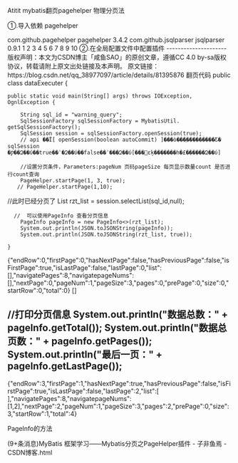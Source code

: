 Atitit mybatis翻页pagehelper 物理分页法


①.导入依赖  pagehelper

<dependency>
    <groupId>com.github.pagehelper</groupId>
    <artifactId>pagehelper</artifactId>
    <version>3.4.2</version>
</dependency>
<dependency>
    <groupId>com.github.jsqlparser</groupId>
    <artifactId>jsqlparser</artifactId>
    <version>0.9.1</version>
</dependency>
1
2
3
4
5
6
7
8
9
10
②.在全局配置文件中配置插件

<plugins>
    <!-- com.github.pagehelper为PageHelper类所在包名 -->
    <plugin interceptor="com.github.pagehelper.PageHelper">
        <!-- 方言 -->
        <property name="dialect" value="mysql"/>
        <!-- 该参数默认为false -->
        <!-- 设置为true时，使用RowBounds分页会进行count查询 -->
        <property name="rowBoundsWithCount" value="true"/>
    </plugin>
</plugins>
--------------------- 
版权声明：本文为CSDN博主「咸鱼SAO」的原创文章，遵循CC 4.0 by-sa版权协议，转载请附上原文出处链接及本声明。
原文链接：https://blog.csdn.net/qq_38977097/article/details/81395876
翻页代码
public class dataExecuter {

    public static void main(String[] args) throws IOException, OgnlException {

        String sql_id = "warning_query";
        SqlSessionFactory sqlSessionFactory = MybatisUtil. getSqlSessionFactory();
        SqlSession session = sqlSessionFactory.openSession(true);
        // api ��Ϊ[ openSession(boolean autoCommit) ]���ò���ֵ���������Ƹ� sqlSession �Ƿ��Զ��ύ��true��ʾ�Զ��ύ��false��ʾ���Զ��ύ[���޲εķ�������һ�£������Զ��ύ]

        //设置分页条件，Parameters:pageNum 页码pageSize 每页显示数量count 是否进行count查询
        PageHelper.startPage(1, 3, true);
       // PageHelper.startPage(1,10);
//此时已经分页了
        List<Map>  rzt_list = session.selectList(sql_id,null);

      //  可以使用PageInfo 查看分页信息
        PageInfo pageInfo = new PageInfo<>(rzt_list);
        System.out.println(JSON.toJSONString(pageInfo));
        System.out.println(JSON.toJSONString(rzt_list, true));

    }


{"endRow":0,"firstPage":0,"hasNextPage":false,"hasPreviousPage":false,"isFirstPage":true,"isLastPage":false,"lastPage":0,"list":[],"navigatePages":8,"navigatepageNums":[],"nextPage":0,"pageNum":1,"pageSize":3,"pages":0,"prePage":0,"size":0,"startRow":0,"total":0}
[]

//打印分页信息
    System.out.println("数据总数：" + pageInfo.getTotal());
    System.out.println("数据总页数：" + pageInfo.getPages());
    System.out.println("最后一页：" + pageInfo.getLastPage());
--------------------- 



{"endRow":3,"firstPage":1,"hasNextPage":true,"hasPreviousPage":false,"isFirstPage":true,"isLastPage":false,"lastPage":2,"list":[
],"navigatePages":8,"navigatepageNums":[1,2],"nextPage":2,"pageNum":1,"pageSize":3,"pages":2,"prePage":0,"size":3,"startRow":1,"total":4}



PageInfo的方法



(9+条消息)MyBatis 框架学习——Mybatis分页之PageHelper插件 - 子非鱼焉 - CSDN博客.html
